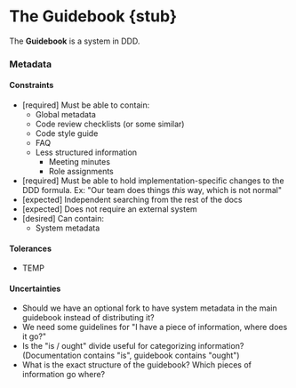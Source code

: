 # The Guidebook {stub}

The **Guidebook** is a system in DDD.

### Metadata

#### Constraints
- [required] Must be able to contain:
  - Global metadata
  - Code review checklists (or some similar)
  - Code style guide
  - FAQ
  - Less structured information
    - Meeting minutes
    - Role assignments
- [required] Must be able to hold implementation-specific changes to the DDD formula. Ex: "Our team does things *this* way, which is not normal"
- [expected] Independent searching from the rest of the docs
- [expected] Does not require an external system
- [desired] Can contain:
  - System metadata

#### Tolerances
- TEMP

#### Uncertainties
- Should we have an optional fork to have system metadata in the main guidebook instead of distributing it?
- We need some guidelines for "I have a piece of information, where does it go?"
- Is the "is / ought" divide useful for categorizing information? (Documentation contains "is", guidebook contains "ought")
- What is the exact structure of the guidebook? Which pieces of information go where?
